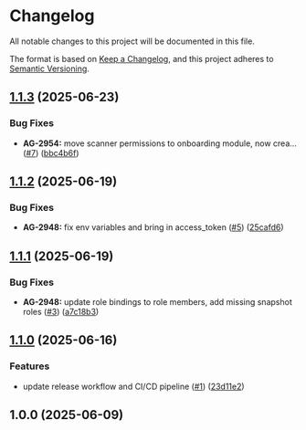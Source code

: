 # Changelog

All notable changes to this project will be documented in this file.

The format is based on [Keep a Changelog](https://keepachangelog.com/en/1.0.0/),
and this project adheres to [Semantic Versioning](https://semver.org/spec/v2.0.0.html).


## [1.1.3](https://github.com/upwindsecurity/terraform-google-cloudscanner/compare/v1.1.2...v1.1.3) (2025-06-23)

### Bug Fixes

* **AG-2954:** move scanner permissions to onboarding module, now crea… ([#7](https://github.com/upwindsecurity/terraform-google-cloudscanner/issues/7)) ([bbc4b6f](https://github.com/upwindsecurity/terraform-google-cloudscanner/commit/bbc4b6f4f1d78544676cfd1f96f06ee08e9636ba))

## [1.1.2](https://github.com/upwindsecurity/terraform-google-cloudscanner/compare/v1.1.1...v1.1.2) (2025-06-19)

### Bug Fixes

* **AG-2948:** fix env variables and bring in access_token ([#5](https://github.com/upwindsecurity/terraform-google-cloudscanner/issues/5)) ([25cafd6](https://github.com/upwindsecurity/terraform-google-cloudscanner/commit/25cafd6afe00ec82456ccdecd96f506dfc4a357f))

## [1.1.1](https://github.com/upwindsecurity/terraform-google-cloudscanner/compare/v1.1.0...v1.1.1) (2025-06-19)

### Bug Fixes

* **AG-2948:** update role bindings to role members, add missing snapshot roles ([#3](https://github.com/upwindsecurity/terraform-google-cloudscanner/issues/3)) ([a7c18b3](https://github.com/upwindsecurity/terraform-google-cloudscanner/commit/a7c18b30d1dba76f7d35b13e3f5b4d255086ebd5))

## [1.1.0](https://github.com/upwindsecurity/terraform-google-cloudscanner/compare/v1.0.0...v1.1.0) (2025-06-16)

### Features

* update release workflow and CI/CD pipeline ([#1](https://github.com/upwindsecurity/terraform-google-cloudscanner/issues/1)) ([23d11e2](https://github.com/upwindsecurity/terraform-google-cloudscanner/commit/23d11e2d0ea6916c17ea4a91637d0a9cd1732ed1))

## 1.0.0 (2025-06-09)
